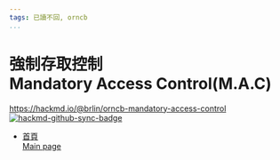```yaml
---
tags: 已讀不回, orncb
...
```


# 強制存取控制<br>Mandatory Access Control(M.A.C)

<https://hackmd.io/@brlin/orncb-mandatory-access-control><br>[![hackmd-github-sync-badge](https://hackmd.io/7ufzjMFKSGW60SbmcL7QRg/badge)](https://hackmd.io/7ufzjMFKSGW60SbmcL7QRg)

* [首頁<br>Main page](/7ufzjMFKSGW60SbmcL7QRg)

